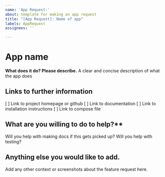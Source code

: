 ```yaml
---
name: 'App Request:'
about: template for making an app request
title: "[App Request]: Name of app"
labels: AppRequest
assignees: ''

---
```


# App name

**What does it do? Please describe.**
A clear and concise description of what the app does

## Links to further information
[ ] Link to project homepage or github
[ ] Link to documentation
[ ] Link to installation instructions
[ ] Link to compose file

## What are you willing to do to help?**
Will you help with making docs if this gets picked up?
Will you help with testing?

## Anything else you would like to add.
Add any other context or screenshots about the feature request here.
